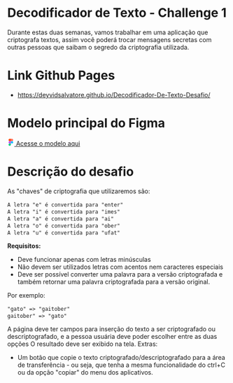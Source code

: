 # Decodificador de Texto - Challenge 1
Durante estas duas semanas, vamos trabalhar em uma aplicação que criptografa textos, assim você poderá trocar mensagens secretas com outras pessoas que saibam o segredo da criptografia utilizada.

# Link Github Pages
* https://deyvidsalvatore.github.io/Decodificador-De-Texto-Desafio/
# Modelo principal do Figma
<a href="https://www.figma.com/file/iLVTPx4iqP7XfdiGwoOEcf/Alura-Challenge---Desafio-1---L%C3%B3gica?type=design&node-id=2%3A213&mode=design&t=e8idH57pdzaUZtgb-1">![Figma Logo](docs/figma.png) Acesse o modelo aqui</a>

# Descrição do desafio
As "chaves" de criptografia que utilizaremos são:

```
A letra "e" é convertida para "enter"
A letra "i" é convertida para "imes"
A letra "a" é convertida para "ai"
A letra "o" é convertida para "ober"
A letra "u" é convertida para "ufat"
```

**Requisitos:**
- Deve funcionar apenas com letras minúsculas
- Não devem ser utilizados letras com acentos nem caracteres especiais
- Deve ser possível converter uma palavra para a versão criptografada e também retornar uma palavra criptografada para a versão original.

Por exemplo:
```
"gato" => "gaitober"
gaitober" => "gato"
```

A página deve ter campos para inserção do texto a ser criptografado ou descriptografado, e a pessoa usuária deve poder escolher entre as duas opções
O resultado deve ser exibido na tela.
Extras:
- Um botão que copie o texto criptografado/descriptografado para a área de transferência - ou seja, que tenha a mesma funcionalidade do ctrl+C ou da opção "copiar" do menu dos aplicativos.